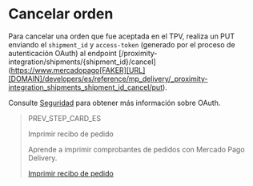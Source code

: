 # Cancelar orden

Para cancelar una orden que fue aceptada en el TPV, realiza un PUT enviando el `shipment_id` y `access-token` (generado por el proceso de autenticación OAuth) al endpoint  [/proximity-integration/shipments/{shipment_id}/cancel] (https://www.mercadopago[FAKER][URL][DOMAIN]/developers/es/reference/mp_delivery/_proximity-integration_shipments_shipment_id_cancel/put). 

Consulte [Seguridad](https://www.mercadopago[FAKER][URL][DOMAIN]/developers/es/guides/security/oauth/introduction) para obtener más información sobre OAuth.

> PREV_STEP_CARD_ES
>
> Imprimir recibo de pedido
>
> Aprende a imprimir comprobantes de pedidos con Mercado Pago Delivery.
>
> [Imprimir recibo de pedido](https://www.mercadopago[FAKER][URL][DOMAIN]/developers/es/guides/mp-delivery/print-order)